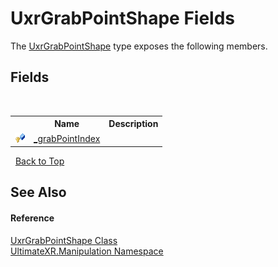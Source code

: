 # UxrGrabPointShape Fields
 

The <a href="T_UltimateXR_Manipulation_UxrGrabPointShape">UxrGrabPointShape</a> type exposes the following members.


## Fields
&nbsp;<table><tr><th></th><th>Name</th><th>Description</th></tr><tr><td>![Protected field](media/protfield.gif "Protected field")</td><td><a href="F_UltimateXR_Manipulation_UxrGrabPointShape__grabPointIndex">_grabPointIndex</a></td><td /></tr></table>&nbsp;
<a href="#uxrgrabpointshape-fields">Back to Top</a>

## See Also


#### Reference
<a href="T_UltimateXR_Manipulation_UxrGrabPointShape">UxrGrabPointShape Class</a><br /><a href="N_UltimateXR_Manipulation">UltimateXR.Manipulation Namespace</a><br />